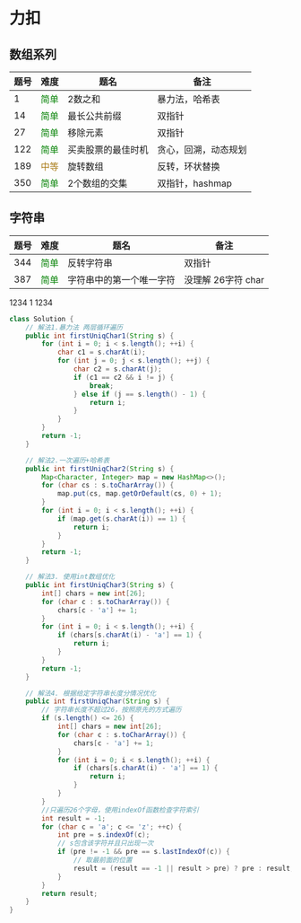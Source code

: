 # 力扣

## 数组系列
题号|难度|题名|备注
--|--|--|--
1   |<font color=green >简单| 2数之和| 暴力法，哈希表
14  |<font color=green >简单| 最长公共前缀| 双指针
27  |<font color=green >简单| 移除元素| 双指针 
122 |<font color=green >简单| 买卖股票的最佳时机| 贪心，回溯，动态规划 
189 |<font color=#a77812 >中等| 旋转数组| 反转，环状替换
350 |<font color=green >简单| 2个数组的交集| 双指针，hashmap 


## 字符串
题号|难度|题名|备注
--|--|--|--
344 |<font color=green >简单| 反转字符串| 双指针
387 |<font color=green >简单| 字符串中的第一个唯一字符| 没理解 26字符 char


1234
 1
1234
```java
class Solution {
    // 解法1.暴力法 两层循环遍历
    public int firstUniqChar1(String s) {
        for (int i = 0; i < s.length(); ++i) {
            char c1 = s.charAt(i);
            for (int j = 0; j < s.length(); ++j) {
                char c2 = s.charAt(j);
                if (c1 == c2 && i != j) {
                    break;
                } else if (j == s.length() - 1) {
                    return i;
                }
            }
        }
        return -1;
    }

    // 解法2.一次遍历+哈希表
    public int firstUniqChar2(String s) {
        Map<Character, Integer> map = new HashMap<>();
        for (char cs : s.toCharArray()) {
            map.put(cs, map.getOrDefault(cs, 0) + 1);
        }
        for (int i = 0; i < s.length(); ++i) {
            if (map.get(s.charAt(i)) == 1) {
                return i;
            }
        }
        return -1;
    }

    // 解法3. 使用int数组优化
    public int firstUniqChar3(String s) {
        int[] chars = new int[26];
        for (char c : s.toCharArray()) {
            chars[c - 'a'] += 1;
        }
        for (int i = 0; i < s.length(); ++i) {
            if (chars[s.charAt(i) - 'a'] == 1) {
                return i;
            }
        }
        return -1;
    }

    // 解法4. 根据给定字符串长度分情况优化
    public int firstUniqChar(String s) {
        // 字符串长度不超过26，按照原先的方式遍历
        if (s.length() <= 26) {
            int[] chars = new int[26];
            for (char c : s.toCharArray()) {
                chars[c - 'a'] += 1;
            }
            for (int i = 0; i < s.length(); ++i) {
                if (chars[s.charAt(i) - 'a'] == 1) {
                    return i;
                }
            }
        }
        //只遍历26个字母，使用indexOf函数检查字符索引
        int result = -1;
        for (char c = 'a'; c <= 'z'; ++c) {
            int pre = s.indexOf(c);
            // s包含该字符并且只出现一次
            if (pre != -1 && pre == s.lastIndexOf(c)) {
                // 取最前面的位置
                result = (result == -1 || result > pre) ? pre : result;
            }
        }
        return result;
    }
}

```